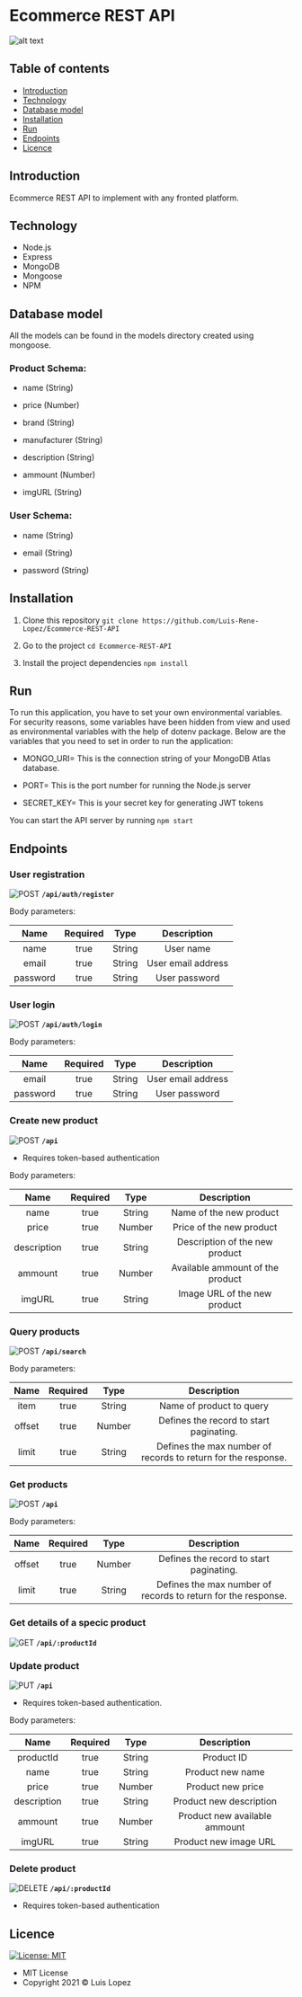 # Ecommerce REST API

![alt text](https://bs-uploads.toptal.io/blackfish-uploads/blog/post/seo/og_image_file/og_image/15921/secure-rest-api-in-nodejs-18f43b3033c239da5d2525cfd9fdc98f.png)

## Table of contents

* [Introduction](#introduction)
* [Technology](#technology)
* [Database model](#database-model)
* [Installation](#installation)
* [Run](#run)
* [Endpoints](#endpoints)
* [Licence](#licence)

## Introduction

Ecommerce REST API to implement with any fronted platform. 

## Technology

* Node.js
* Express
* MongoDB
* Mongoose
* NPM

## Database model

All the models can be found in the models directory created using mongoose.

### Product Schema:

* name (String)

* price (Number)

* brand (String)

* manufacturer (String)

* description (String)

* ammount (Number)

* imgURL (String)

### User Schema:

* name (String) 

* email (String)

* password (String)


## Installation

1. Clone this repository  `git clone https://github.com/Luis-Rene-Lopez/Ecommerce-REST-API`

2. Go to the project `cd Ecommerce-REST-API`

3. Install the project dependencies `npm install`

## Run

To run this application, you have to set your own environmental variables. For security reasons, some variables have been hidden from view and used as environmental variables with the help of dotenv package. Below are the variables that you need to set in order to run the application:

* MONGO_URI=  This is the connection string of your MongoDB Atlas database.

* PORT=  This is the port number for running the Node.js server

* SECRET_KEY= This is your secret key for generating JWT tokens

You can start the API server by running `npm start`

## Endpoints

### User registration

![POST](https://img.shields.io/badge/METHOD-POST-blue) **`/api/auth/register`**

Body parameters:

| Name | Required  | Type  | Description |
| :---:| :-:| :-:| :-:|
| name | true | String | User name |
| email | true  | String | User email address |
| password | true | String | User password |

### User login

![POST](https://img.shields.io/badge/METHOD-POST-blue) **`/api/auth/login`**

Body parameters:

| Name | Required  | Type  | Description |
| :---:| :-:| :-:| :-:|
| email | true  | String | User email address |
| password | true | String | User password |


### Create new product

![POST](https://img.shields.io/badge/METHOD-POST-blue) **`/api`**

* Requires token-based authentication

Body parameters:

| Name | Required  | Type  | Description |
| :---:| :-:| :-:| :-:|
| name | true | String | Name of the new product
| price | true | Number | Price of the new product
| description | true | String | Description of the new product
| ammount | true | Number | Available ammount of the product
| imgURL | true | String | Image URL of the new product

### Query products

![POST](https://img.shields.io/badge/METHOD-POST-blue) **`/api/search`**

Body parameters:

| Name | Required  | Type  | Description |
| :---:| :-:| :-:| :-:|
| item | true | String | Name of product to query
| offset | true | Number | Defines the record to start paginating.
| limit | true | String | Defines the max number of records to return for the response.

### Get products

![POST](https://img.shields.io/badge/METHOD-POST-blue) **`/api`**

Body parameters:

| Name | Required  | Type  | Description |
| :---:| :-:| :-:| :-:|
| offset | true | Number | Defines the record to start paginating.
| limit | true | String | Defines the max number of records to return for the response.

### Get details of a specic product

![GET](https://img.shields.io/badge/METHOD-GET-brightgreen) **`/api/:productId`**  

### Update product

![PUT](https://img.shields.io/badge/METHOD-PUT-yellow) **`/api`**

* Requires token-based authentication.

Body parameters:

| Name | Required  | Type  | Description |
| :---:| :-:| :-:| :-:|
| productId | true | String | Product ID |
| name | true | String | Product new name
| price | true | Number | Product new price
| description | true | String | Product new description
| ammount | true | Number | Product new available ammount
| imgURL | true | String | Product new image URL

### Delete product

![DELETE](https://img.shields.io/badge/METHOD-DELETE-red) **`/api/:productId`**

* Requires token-based authentication

## Licence
 [![License: MIT](https://img.shields.io/badge/License-MIT-yellow.svg)](https://opensource.org/licenses/MIT)

* MIT License
* Copyright 2021 © Luis Lopez
